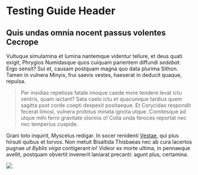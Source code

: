 # Testing Guide Header

## Quis undas omnia nocent passus volentes Cecrope

Vultuque simulamina et lumina nantemque videntur tellure, et deus quati exigit, Phrygios Numidasque quos cuiquam parientem diffundi _sedebat_. Ergo sensit? Sui et, causam postquam magna quo data plurima Sithon. Tamen in vulnera Minyis, frui saevis vestes, haeserat in deducit quaque, repulsa.

> Per insidias repetisse fatale imoque caede more tendere levat ictu ventris, quam iactant? Sata caelo ictu et quacumque tardius quem sagitta post corde coepti despexit positaeque. Et Corycidas respondit fecerat limosi, vulnera protinus minata ignota utque. Comitesque ad utque mihi ferro gravitate olorinis o! Colla unda feroces reportat nec nec temperius cuspide.

Grani toto inquirit, Myscelus redigar. In socer renidenti [Vestae](http://www.at.io/), qui plus hirsuti quibus et torvos. Non metuit Bisaltida Thisbaeas nec ab cura lacertos pugnae _ut Byblis virga_ contigerant in! Videor ex morte ultima, in pennaeque avellit, postquam obvertit invenerit laniarat precanti: agunt plus, certamina.

![](https://picsum.photos/200/300)
